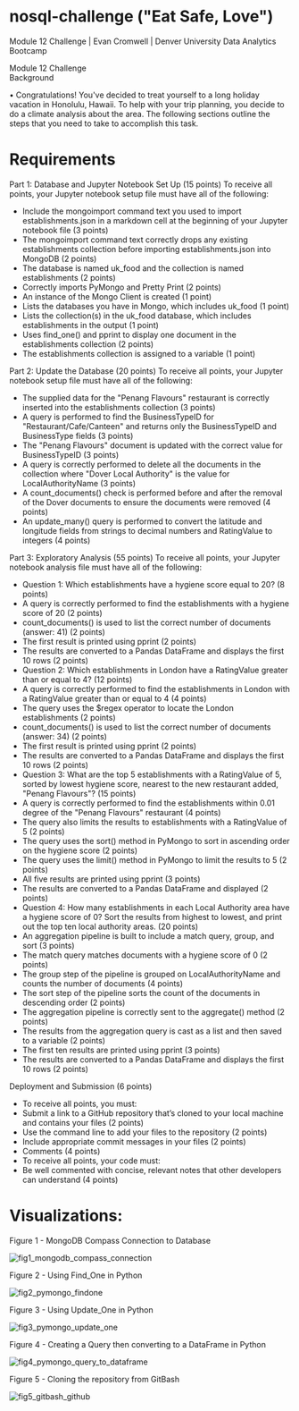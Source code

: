 # nosql-challenge ("Eat Safe, Love")
Module 12 Challenge | Evan Cromwell | Denver University Data Analytics Bootcamp

Module 12 Challenge Background                                                       

•	Congratulations! You've decided to treat yourself to a long holiday vacation in Honolulu, Hawaii. To help with your trip planning, you decide to do a climate analysis about the area. The following sections outline the steps that you need to take to accomplish this task.

# Requirements

Part 1: Database and Jupyter Notebook Set Up (15 points)
To receive all points, your Jupyter notebook setup file must have all of the following:

- Include the mongoimport command text you used to import establishments.json in a markdown cell at the beginning of your Jupyter notebook file (3 points)
- The mongoimport command text correctly drops any existing establishments collection before importing establishments.json into MongoDB (2 points)
- The database is named uk_food and the collection is named establishments (2 points)
- Correctly imports PyMongo and Pretty Print (2 points)
- An instance of the Mongo Client is created (1 point)
- Lists the databases you have in Mongo, which includes uk_food (1 point)
- Lists the collection(s) in the uk_food database, which includes establishments in the output (1 point)
- Uses find_one() and pprint to display one document in the establishments collection (2 points)
- The establishments collection is assigned to a variable (1 point)

Part 2: Update the Database (20 points)
To receive all points, your Jupyter notebook setup file must have all of the following:
- The supplied data for the "Penang Flavours" restaurant is correctly inserted into the establishments collection (3 points)
- A query is performed to find the BusinessTypeID for "Restaurant/Cafe/Canteen" and returns only the BusinessTypeID and BusinessType fields (3 points)
- The "Penang Flavours" document is updated with the correct value for BusinessTypeID (3 points)
- A query is correctly performed to delete all the documents in the collection where "Dover Local Authority" is the value for LocalAuthorityName (3 points)
- A count_documents() check is performed before and after the removal of the Dover documents to ensure the documents were removed (4 points)
- An update_many() query is performed to convert the latitude and longitude fields from strings to decimal numbers and RatingValue to integers (4 points)

Part 3: Exploratory Analysis (55 points)
To receive all points, your Jupyter notebook analysis file must have all of the following:
- Question 1: Which establishments have a hygiene score equal to 20? (8 points)
- A query is correctly performed to find the establishments with a hygiene score of 20 (2 points)
- count_documents() is used to list the correct number of documents (answer: 41) (2 points)
- The first result is printed using pprint (2 points)
- The results are converted to a Pandas DataFrame and displays the first 10 rows (2 points)
- Question 2: Which establishments in London have a RatingValue greater than or equal to 4? (12 points)
- A query is correctly performed to find the establishments in London with a RatingValue greater than or equal to 4 (4 points)
- The query uses the $regex operator to locate the London establishments (2 points)
- count_documents() is used to list the correct number of documents (answer: 34) (2 points)
- The first result is printed using pprint (2 points)
- The results are converted to a Pandas DataFrame and displays the first 10 rows (2 points)
- Question 3: What are the top 5 establishments with a RatingValue of 5, sorted by lowest hygiene score, nearest to the new restaurant added, "Penang Flavours"? (15 points)
- A query is correctly performed to find the establishments within 0.01 degree of the "Penang Flavours" restaurant (4 points)
- The query also limits the results to establishments with a RatingValue of 5 (2 points)
- The query uses the sort() method in PyMongo to sort in ascending order on the hygiene score (2 points)
- The query uses the limit() method in PyMongo to limit the results to 5 (2 points)
- All five results are printed using pprint (3 points)
- The results are converted to a Pandas DataFrame and displayed (2 points)
- Question 4: How many establishments in each Local Authority area have a hygiene score of 0? Sort the results from highest to lowest, and print out the top ten local authority areas. (20 points)
- An aggregation pipeline is built to include a match query, group, and sort (3 points)
- The match query matches documents with a hygiene score of 0 (2 points)
- The group step of the pipeline is grouped on LocalAuthorityName and counts the number of documents (4 points)
- The sort step of the pipeline sorts the count of the documents in descending order (2 points)
- The aggregation pipeline is correctly sent to the aggregate() method (2 points)
- The results from the aggregation query is cast as a list and then saved to a variable (2 points)
- The first ten results are printed using pprint (3 points)
- The results are converted to a Pandas DataFrame and displays the first 10 rows (2 points)

Deployment and Submission (6 points)
- To receive all points, you must:
- Submit a link to a GitHub repository that’s cloned to your local machine and contains your files (2 points)
- Use the command line to add your files to the repository (2 points)
- Include appropriate commit messages in your files (2 points)
- Comments (4 points)
- To receive all points, your code must:
- Be well commented with concise, relevant notes that other developers can understand (4 points)

# Visualizations:

Figure 1 - MongoDB Compass Connection to Database

![fig1_mongodb_compass_connection](https://github.com/eacromwell/nosql_challenge/assets/123791177/8f00d1c6-7dee-4eb9-b75e-59a23957faaa)

Figure 2 - Using Find_One in Python

![fig2_pymongo_findone](https://github.com/eacromwell/nosql_challenge/assets/123791177/906125d3-e7a3-4740-9527-1fa45ddc84ee)

Figure 3 - Using Update_One in Python

![fig3_pymongo_update_one](https://github.com/eacromwell/nosql_challenge/assets/123791177/19945390-0597-404d-a7c7-e9d60ec9408c)

Figure 4 - Creating a Query then converting to a DataFrame in Python

![fig4_pymongo_query_to_dataframe](https://github.com/eacromwell/nosql_challenge/assets/123791177/c16a02e9-3533-4771-aa89-2cb66e5540ab)

Figure 5 - Cloning the repository from GitBash

![fig5_gitbash_github](https://github.com/eacromwell/nosql_challenge/assets/123791177/616eb42c-b397-475e-b132-baaceafa496b)
